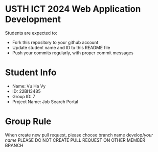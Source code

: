 USTH ICT 2024 Web Application Development
=====================================================

Students are expected to:

* Fork this repository to your github account
* Update student name and ID to this README file
* Push your commits regularly, with proper commit messages

Student Info
=======================
* Name: Vu Ha Vy
* ID: 22BI13485
* Group ID: 7
* Project Name: Job Search Portal

Group Rule
=======================
When create new pull request, please choose branch name develop/*your name*
PLEASE DO NOT CREATE PULL REQUEST ON OTHER MEMBER BRANCH
